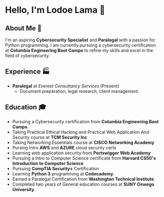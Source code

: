 # Hello, I'm Lodoe Lama 👋

## About Me 🚀
I'm an aspiring **Cybersecurity Specialist** and **Paralegal** with a passion for Python programming. I am currently pursuing a cybersecurity certification at **Columbia Engineering Boot Camps** to refine my skills and excel in the field of cybersecurity.

## Experience 🏭

- **Paralegal** at *Everest Consultancy Services* (Present)
    - Document preparation, legal research, client management.


## Education 🎓
- Pursuing a Cybersecurity certification from **Columbia Engineering Boot Camps**.
- Taking Practical Ethical Hacking and Practical Web Application And Security course at **TCM Security Inc**
- Taking Networking Essentials course at **CISCO Networking Academy**
- Pursing Intro **AWS** and **AZURE** cloud security certs 
- Learning web application security from **Portswigger Web Academy**
- Pursuing a Intro to Computer Science certificate from **Harvard CS50's Introduction to Computer Science**
- Pursuing **CompTIA Security+** Certification
- Learning **Python 3** programming at **Codecademy**.
- Earned a Paralegal Certification from **Washington Technical Institute**.
- Completed two years of General education courses at **SUNY Oswego University**.


